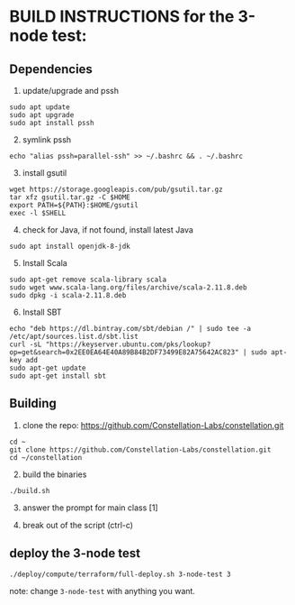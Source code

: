# BUILD INSTRUCTIONS for the 3-node test:

## Dependencies
1. update/upgrade and pssh
```
sudo apt update
sudo apt upgrade
sudo apt install pssh
```
2. symlink pssh
```
echo "alias pssh=parallel-ssh" >> ~/.bashrc && . ~/.bashrc
```

3. install gsutil
```
wget https://storage.googleapis.com/pub/gsutil.tar.gz
tar xfz gsutil.tar.gz -C $HOME
export PATH=${PATH}:$HOME/gsutil
exec -l $SHELL
```

4. check for Java, if not found, install latest Java
```
sudo apt install openjdk-8-jdk
```

5. Install Scala
```
sudo apt-get remove scala-library scala
sudo wget www.scala-lang.org/files/archive/scala-2.11.8.deb
sudo dpkg -i scala-2.11.8.deb
```

6. Install SBT
```
echo "deb https://dl.bintray.com/sbt/debian /" | sudo tee -a /etc/apt/sources.list.d/sbt.list
curl -sL "https://keyserver.ubuntu.com/pks/lookup?op=get&search=0x2EE0EA64E40A89B84B2DF73499E82A75642AC823" | sudo apt-key add
sudo apt-get update
sudo apt-get install sbt
```

## Building
1. clone the repo: https://github.com/Constellation-Labs/constellation.git
```
cd ~
git clone https://github.com/Constellation-Labs/constellation.git
cd ~/constellation
```

2. build the binaries
```
./build.sh
```

3. answer the prompt for main class [1]

4. break out of the script (ctrl-c) 

## deploy the 3-node test
```
./deploy/compute/terraform/full-deploy.sh 3-node-test 3
```
note: change `3-node-test` with anything you want.

